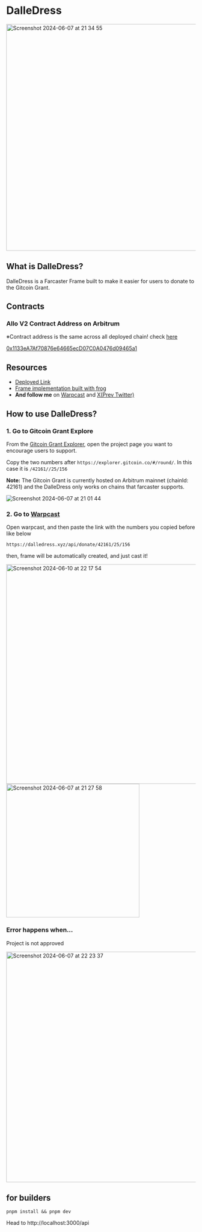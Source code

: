 # DalleDress

<img width="601" alt="Screenshot 2024-06-07 at 21 34 55" src="https://github.com/tnkshuuhei/gg-frame/assets/67859510/1ef11362-daea-4781-90a2-dd54e2315d0d">

## What is DalleDress?

DalleDress is a Farcaster Frame built to make it easier for users to donate to the Gitcoin Grant.

## Contracts

### Allo V2 Contract Address on Arbitrum

※Contract address is the same across all deployed chain! check [here](https://github.com/allo-protocol/allo-v2/tree/main/contracts)

[0x1133eA7Af70876e64665ecD07C0A0476d09465a1](https://arbiscan.io/address/0x1133eA7Af70876e64665ecD07C0A0476d09465a1)

## Resources

- [Deployed Link](https://dalledress.xyz)
- [Frame implementation built with frog](https://github.com/tnkshuuhei/gg-frame)
- **And follow me** on [Warpcast](https://warpcast.com/shutanaka.eth) and [X(Prev Twitter)](https://x.com/shutanaka_jp)

## How to use DalleDress?

### 1. Go to Gitcoin Grant Explore

From the [Gitcoin Grant Explorer](https://explorer.gitcoin.co/), open the project page you want to encourage users to support.

Copy the two numbers after `https://explorer.gitcoin.co/#/round/`. In this case it is `/42161//25/156`

**Note:** The Gitcoin Grant is currently hosted on Arbitrum mainnet (chainId: 42161) and the DalleDress only works on chains that farcaster supports.

![Screenshot 2024-06-07 at 21 01 44](https://github.com/tnkshuuhei/gg-frame/assets/67859510/572a42b3-17ca-4da8-8c1f-11caad5d45a6)

### 2. Go to [Warpcast](https://warpcast.com/)

Open warpcast, and then paste the link with the numbers you copied before like below

`https://dalledress.xyz/api/donate/42161/25/156`

then, frame will be automatically created, and just cast it!

<img width="582" alt="Screenshot 2024-06-10 at 22 17 54" src="https://github.com/tnkshuuhei/gg-frame/assets/67859510/e0836b1b-38dd-4b61-925b-ca67eaf7456f">

<img width="354" alt="Screenshot 2024-06-07 at 21 27 58" src="https://github.com/tnkshuuhei/gg-frame/assets/67859510/d6f4c3a1-191d-4ae3-9f06-81a2f837431e">

### Error happens when...

Project is not approved

<img width="611" alt="Screenshot 2024-06-07 at 22 23 37" src="https://github.com/tnkshuuhei/gg-frame/assets/67859510/032460eb-580d-480b-b4c6-0efa63403723">

## for builders

```
pnpm install && pnpm dev
```

Head to http://localhost:3000/api
